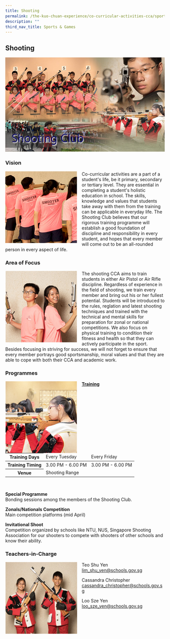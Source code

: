 ```yaml
---
title: Shooting
permalink: /the-kuo-chuan-experience/co-curricular-activities-cca/sports-n-games/shooting/
description: ""
third_nav_title: Sports & Games
---
```

## Shooting

![](/images/The%20Kuo%20Chuan%20Experience/CCA/Shooting/shooting%20club.jpg)

### Vision

<img src="/images/The%20Kuo%20Chuan%20Experience/CCA/Shooting/shooting1.jpg" style="width:45%;margin-right:15px;" align = "left">

Co-curricular activities are a part of a student's life, be it primary, secondary or tertiary level. They are essential in completing a student's holistic education in school. The skills, knowledge and values that students take away with them from the training can be applicable in everyday life. The Shooting Club believes that our rigorous training programme will establish a good foundation of discipline and responsibility in every student, and hopes that every member will come out to be an all-rounded person in every aspect of life.


### Area of Focus

<img src="/images/The%20Kuo%20Chuan%20Experience/CCA/Shooting/shooting2.jpg" style="width:45%;margin-right:15px;" align = "left">


The shooting CCA aims to train students in either Air Pistol or Air Rifle discipline. Regardless of experience in the field of shooting, we train every member and bring out his or her fullest potential. Students will be introduced to the rules, reglation and latest shooting techniques and trained with the technical and mental skills for preparation for zonal or national competitions. We also focus on physical training to condition their fitness and health so that they can actively participate in the sport. Besides focusing in striving for success, we will not forget to ensure that every member portrays good sportsmanship, moral values and that they are able to cope with both their CCA and academic work.

### Programmes

<img src="/images/The%20Kuo%20Chuan%20Experience/CCA/Shooting/shooting3.jpg" style="width:45%;margin-right:15px;" align = "left">

**<u>Training</u>**

<table>
<thead>
  <tr>
    <th>Training Days</th>
    <td>Every Tuesday</td>
    <td>Every Friday</td>
  </tr>
</thead>
<tbody>
  <tr>
    <th>Training Timing</th>
    <td>3.00 PM - 6.00 PM</td>
    <td>3.00 PM - 6.00 PM</td>
  </tr>
  <tr>
    <th>Venue</th>
    <td colspan="2">Shooting Range</td>
  </tr>
</tbody>
</table>

<br>

**Special Programme**<br>
Bonding sessions among the members of the Shooting Club.  

  

**Zonals/Nationals Competition**  <br>
Main competition platforms (mid April)  

  

**Invitational Shoot**<br> 
Competition organized by schools like NTU, NUS, Singapore Shooting Association for our shooters to compete with shooters of other schools and know their ability.


### Teachers-in-Charge

<img src="/images/The%20Kuo%20Chuan%20Experience/CCA/Shooting/shooting4.jpg" style="width:45%;margin-right:15px;" align = "left">

Teo Shu Yen<br>
<a href="mailto:lim_shu_yen@schools.gov.sg">lim_shu_yen@schools.gov.sg</a>

Cassandra Christopher<br>
<a href="mailto:cassandra_christopher@schools.gov.sg">cassandra_christopher@schools.gov.sg</a>

Loo Sze Yen<br>
<a href="mailto:loo_sze_yen@schools.gov.sg">loo_sze_yen@schools.gov.sg</a>